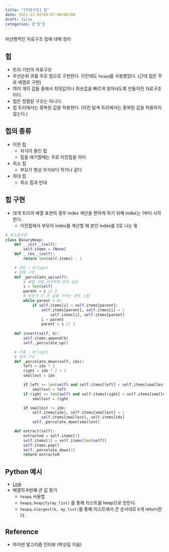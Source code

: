 ```yaml
---
title: "[자료구조] 힙"
date: 2021-12-01T09:07:00+00:00
draft: false
categories: ["힙"]
---
```


비선형적인 자료구조 힙에 대해 정리

<!--more-->

## 힙
- 트리 기반의 자료구조
- 우선순위 큐를 주로 힙으로 구현한다. 이전에도 `heapq`를 사용했었다. (근데 힙은 주로 배열로 구현)
- 여러 개의 값들 중에서 최댓값이나 최솟값을 빠르게 찾아내도록 만들어진 자료구조이다.
- 힙은 정렬된 구조는 아니다.
- 힙 트리에서는 중복된 값을 허용한다. (이진 탐색 트리에서는 중복된 값을 허용하지 않는다.)

## 힙의 종류
- 이진 힙
  - 자식이 둘인 힙
  - 힙을 애기할때는 주로 이진힙을 의미
- 최소 힙
  - 부모가 항상 자식보다 작거나 같다
- 최대 힙
  - 최소 힙과 반대

## 힙 구현
- 대개 트리의 배열 표현의 경우 index 계산을 편하게 하기 위해 index는 1부터 시작한다.
  - 이진힙에서 부모의 index를 계산할 때 본인 index를 2로 나눈 몫

```python
# 최소힙구현
class BinaryHeap:
    def __init__(self):
        self.items = [None]
    def __len__(self):
        return len(self.items) - 1

    # 삽입 : O(logn)
    # 반복 구조
    def _percolate_up(self):
        # 배열 가장 마지막에 먼저 삽입
        i = len(self)
        parent = i // 2
        # 부모가 더 큰 값을 가지는 경우 스왑
        while parent > 0:
            if self.items[i] < self.items[parent]:
                self.items[parent], self.itmes[i] = \
                    self.items[i], self.items[parent]
                i = parent
                parent = i // 2
                
    def insert(self, k):
        self.items.append(k)
        self._percolate_up()

    # 추출 : O(logn)
    # 재귀 구조
    def _percolate_down(self, idx):
        left = idx * 2
        right = idx * 2 + 1
        smallest = idx

        if left <= len(self) and self.items[left] < self.items[smallest]:
            smallest = left
        if right <= len(self) and self.items[right] < self.items[smallest]:
            smallest = right

        if smallest != idx:
            self.items[idx], self.items[smallest] = \
                self.items[smallest], self.items[idx]
            self._percolate_down(smallest)

    def extract(self):
        extracted = self.items[1]
        self.items[1] = self.items[len(self)]
        self.items.pop()
        self._percolate_down(1)
        return extracted
```

## Python 예시 
- [Link](https://github.com/minsoo9506/computer-science-study/tree/master/%5BData%20Structure%5D%20python%20algorithm%20interview)
- 배열의 K번째 큰 값 찾기
  - `heapq` 사용법
  - `heapq.heapify(my_list)` 를 통해 리스트를 heap으로 만든다.
  - `heapq.nlargest(k, my_list)`를 통해 리스트에서 큰 순서대로 k개 return한다.

## Reference
- 파이썬 알고리즘 인터뷰 (박상길 지음)